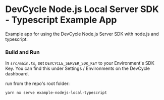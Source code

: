 # DevCycle Node.js Local Server SDK - Typescript Example App

Example app for using the DevCycle Node.js Server SDK with node.js and typescript.

### Build and Run

In `src/main.ts`, set `DEVCYCLE_SERVER_SDK_KEY` to your Environment's SDK Key.
You can find this under Settings / Environments on the DevCycle dashboard.

run from the repo's root folder:

```yarn nx serve example-nodejs-local-typescript```
